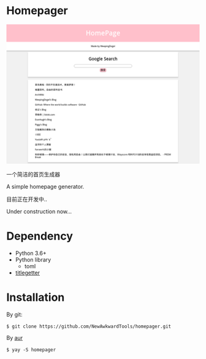 # Homepager

![](resources/Pics/image_2021-08-11_13-29-34.png)

一个简洁的首页生成器

A simple homepage generator.

目前正在开发中..

Under construction now...

# Dependency

* Python 3.6+
* Python library
    * toml
* [titlegetter](https://github.com/WeepingDogel/TitleGetter)

# Installation

By git:
```
$ git clone https://github.com/NewAwkwardTools/homepager.git
```

By [aur](https://aur.archlinux.org/packages/homepager/)
```
$ yay -S homepager
```
